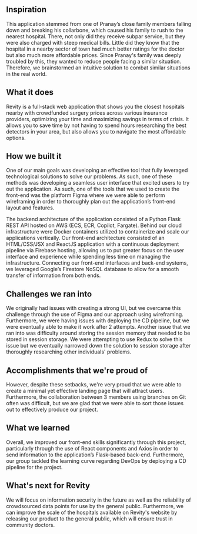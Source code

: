 ## Inspiration
This application stemmed from one of Pranay’s close family members falling down and breaking his collarbone, which caused his family to rush to the nearest hospital. There, not only did they receive subpar service, but they were also charged with steep medical bills. Little did they know that the hospital in a nearby sector of town had much better ratings for the doctor but also much more affordable prices. Since Pranay's family was deeply troubled by this, they wanted to reduce people facing a similar situation. Therefore, we brainstormed an intuitive solution to combat similar situations in the real world.

## What it does
Revity is a full-stack web application that shows you the closest hospitals nearby with crowdfunded surgery prices across various insurance providers, optimizing your time and maximizing savings in terms of crisis. It allows you to save time by not having to spend hours researching the best detectors in your area, but also allows you to navigate the most affordable options.


## How we built it
One of our main goals was developing an effective tool that fully leveraged technological solutions to solve our problems. As such, one of these methods was developing a seamless user interface that excited users to try out the application. As such, one of the tools that we used to create the front-end was the platform Figma where we were able to perform wireframing in order to thoroughly plan out the application’s front-end layout and features.

The backend architecture of the application consisted of a Python Flask REST API hosted on AWS (ECS, ECR, Copilot, Fargate). Behind our cloud infrastructure were Docker containers utilized to containerize and scale our applications vertically. Our front-end architecture consisted of an HTML/CSS/JSX and ReactJS application with a continuous deployment pipeline via Firebase hosting, allowing us to put greater focus on the user interface and experience while spending less time on managing the infrastructure. Connecting our front-end interfaces and back-end systems, we leveraged Google’s Firestore NoSQL database to allow for a smooth transfer of information from both ends. 

## Challenges we ran into
We originally had issues with creating a strong UI, but we overcame this challenge through the use of Figma and our approach using wireframing. Furthermore, we were having issues with deploying the CD pipeline, but we were eventually able to make it work after 2 attempts. Another issue that we ran into was difficulty around storing the session memory that needed to be stored in session storage. We were attempting to use Redux to solve this issue but we eventually narrowed down the solution to session storage after thoroughly researching other individuals' problems.

## Accomplishments that we're proud of
However,  despite these setbacks, we're very proud that we were able to create a minimal yet effective landing page that will attract users. Furthermore, the collaboration between 3 members using branches on Git often was difficult, but we are glad that we were able to sort those issues out to effectively produce our project. 

## What we learned
Overall, we improved our front-end skills significantly through this project, particularly through the use of React components and Axios in order to send information to the application’s Flask-based back-end. Furthermore, our group tackled the learning curve regarding DevOps by deploying a CD pipeline for the project. 

## What's next for Revity
We will focus on information security in the future as well as the reliability of crowdsourced data points for use by the general public. Furthermore, we can improve the scale of the hospitals available on Revity's website by releasing our product to the general public, which will ensure trust in community doctors. 
